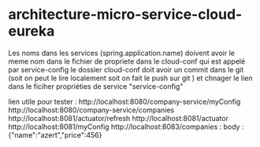 # architecture-micro-service-cloud-eureka
Les noms dans les services (spring.application.name) doivent avoir le meme nom dans le fichier de propriete dans le cloud-conf qui est appelé par service-config
le dossier cloud-conf doit avoir un commit dans le git (soit on peut le lire localement soit on fait le push sur git ) et chnager le lien dans le ficiher propriéties de service 
"service-config"


lien utile pour tester :
http://localhost:8080/company-service/myConfig
http://localhost:8080/company-service/companies
http://localhost:8081/actuator/refresh
http://localhost:8081/actuator
http://localhost:8081/myConfig
http://localhost:8083/companies : body : {"name":"azert","price":456}
